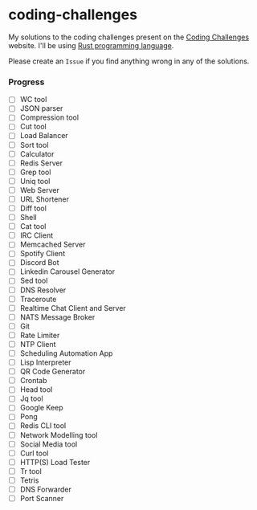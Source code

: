 # coding-challenges
My solutions to the coding challenges present on the [Coding Challenges](https://codingchallenges.fyi) website.
I'll be using [Rust programming language](https://www.rust-lang.org/).

Please create an `Issue` if you find anything wrong in any of the solutions.

### Progress

- [ ] WC tool
- [ ] JSON parser
- [ ] Compression tool
- [ ] Cut tool
- [ ] Load Balancer
- [ ] Sort tool
- [ ] Calculator
- [ ] Redis Server
- [ ] Grep tool
- [ ] Uniq tool
- [ ] Web Server
- [ ] URL Shortener
- [ ] Diff tool
- [ ] Shell
- [ ] Cat tool
- [ ] IRC Client
- [ ] Memcached Server
- [ ] Spotify Client
- [ ] Discord Bot
- [ ] Linkedin Carousel Generator
- [ ] Sed tool
- [ ] DNS Resolver
- [ ] Traceroute
- [ ] Realtime Chat Client and Server
- [ ] NATS Message Broker
- [ ] Git
- [ ] Rate Limiter
- [ ] NTP Client
- [ ] Scheduling Automation App
- [ ] Lisp Interpreter
- [ ] QR Code Generator
- [ ] Crontab
- [ ] Head tool
- [ ] Jq tool
- [ ] Google Keep
- [ ] Pong
- [ ] Redis CLI tool
- [ ] Network Modelling tool
- [ ] Social Media tool
- [ ] Curl tool
- [ ] HTTP(S) Load Tester
- [ ] Tr tool
- [ ] Tetris
- [ ] DNS Forwarder
- [ ] Port Scanner
